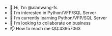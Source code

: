 - 👋 Hi, I’m @alanwang-fs
- 👀 I’m interested in Python/VFP/SQL Server
- 🌱 I’m currently learning Python/VFP/SQL Server
- 💞️ I’m looking to collaborate on business
- 📫 How to reach me QQ:43957063

<!---
alanwang-fs/alanwang-fs is a ✨ special ✨ repository because its `README.md` (this file) appears on your GitHub profile.
You can click the Preview link to take a look at your changes.
--->
